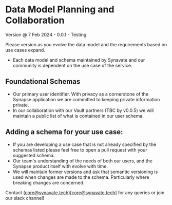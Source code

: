 # Data Model Planning and Collaboration
Version @ 7 Feb 2024 - 0.0.1 - Testing.

Please version as you evolve the data model and the requirements based on use cases expand.

- Each data model and schema maintained by Synavate and our community is dependent on the use case of the service.


## Foundational Schemas
- Our primary user identifier. With privacy as a cornerstone of the Synapse application we are committed to keeping private information private.
- In our collaboration with our Vault partners (TBC by v0.0.5) we will maintain a public list of what is contained in our user schema.


## Adding a schema for your use case:
- If you are developing a use case that is not already specified by the schemas listed please feel free to open a pull request with your suggested schema.
- Our team's understanding of the needs of both our users, and the Synapse product itself with evolve with time.
- We will maintain former versions and ask that semantic versioning is used when changes are made to the schema. Particularly where breaking changes are concerned.

Contact (core@synavate.tech)[core@synavate.tech] for any queries or join our slack channel!

